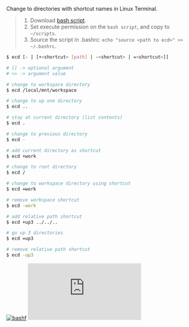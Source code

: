 Change to directories with shortcut names in Linux Terminal.
> 1. Download [bash script](https://github.com/bashf/extra-cd/releases/download/1.0.0/ecd).
> 2. Set execute permission on the `bash script`, and copy to `~/scripts`.
> 3. Source the script in .bashrc: `echo "source <path to ecd>" >> ~/.bashrc`.


```bash
$ ecd [- | [+<shortcut> [path] | -<shortcut> | =<shortcut>]]

# [] -> optional argument
# <> -> argument value
```

```bash
# change to workspace directory
$ ecd /local/mnt/workspace

# change to up one directory
$ ecd ..

# stay at current directory (list contents)
$ ecd .

# change to previous directory
$ ecd -

# add current directory as shortcut
$ ecd +work

# change to root directory
$ ecd /

# change to workspace directory using shortcut
$ ecd =work

# remove workspace shortcut
$ ecd -work

# add relative path shortcut
$ ecd +up3 ../../..

# go up 3 directories
$ ecd =up3

# remove relative path shortcut
$ ecd -up3
```


[![bashf](https://i.imgur.com/Ki9lyzP.jpg)](https://bashf.github.io)
![](https://ga-beacon.deno.dev/G-RC63DPBH3P:SH3Eq-NoQ9mwgYeHWxu7cw/github.com/nodef/extra-cd.sh)
